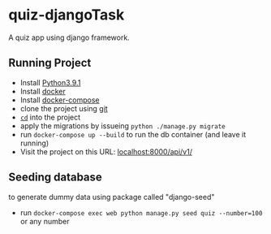 # quiz-djangoTask
A quiz app using django framework.

## Running Project

- Install [Python3.9.1](https://www.python.org/downloads/)
- Install [docker](https://www.docker.com/products/docker-desktop)
- Install [docker-compose](https://docs.docker.com/compose/)
- clone the project using [git](https://git-scm.com/downloads)
- [`cd`](https://linuxize.com/post/linux-cd-command/) into the project
- apply the migrations by issueing `python ./manage.py migrate`
- run `docker-compose up --build` to run the db container (and leave it running)
- Visit the project on this URL: [localhost:8000/api/v1/](http://localhost:8000/api/v1/)

## Seeding database
to generate dummy data using package called "django-seed"
- run `docker-compose exec web python manage.py seed quiz --number=100` or any number 
